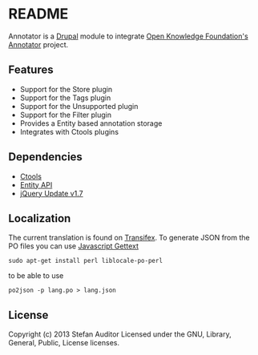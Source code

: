 # README

Annotator is a [Drupal](http://drupal.org/ "Drupal.org") module to integrate
[Open Knowledge Foundation's Annotator](http://okfnlabs.org/annotator/ "Annotator")
project.

## Features

* Support for the Store plugin
* Support for the Tags plugin
* Support for the Unsupported plugin
* Support for the Filter plugin
* Provides a Entity based annotation storage
* Integrates with Ctools plugins

## Dependencies

* [Ctools](http://drupal.org/project/ctools "Ctools")
* [Entity API](http://drupal.org/project/entity "Entity API")
* [jQuery Update v1.7](http://drupal.org/project/jquery_update "jQuery Update")

## Localization

The current translation is found on [Transifex](https://www.transifex.com/projects/p/annotator/ "Transifex").
To generate JSON from the PO files you can use [Javascript Gettext](http://jsgettext.berlios.de/ "Javascript Gettext")

`sudo apt-get install perl liblocale-po-perl`

to be able to use

`po2json -p lang.po > lang.json`

## License
Copyright (c) 2013 Stefan Auditor
Licensed under the GNU, Library, General, Public, License licenses.
